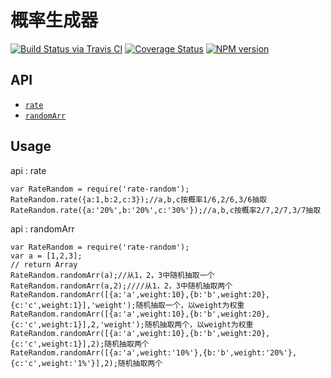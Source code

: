 # 概率生成器

[![Build Status via Travis CI](https://travis-ci.org/navyxie/random.svg?branch=master)](https://travis-ci.org/navyxie/random) [![Coverage Status](https://coveralls.io/repos/github/navyxie/random/badge.svg?branch=master)](https://coveralls.io/github/navyxie/random?branch=master) [![NPM version](https://badge.fury.io/js/rate-random.png)](http://badge.fury.io/js/rate-random)

## API

- [`rate`](#rate)
- [`randomArr`](#randomArr)


## Usage

<a name="rate">

api : rate

```
var RateRandom = require('rate-random');
RateRandom.rate({a:1,b:2,c:3});//a,b,c按概率1/6,2/6,3/6抽取
RateRandom.rate({a:'20%',b:'20%',c:'30%'});//a,b,c按概率2/7,2/7,3/7抽取
```

<a name="randomArr">

api : randomArr

```
var RateRandom = require('rate-random');
var a = [1,2,3];
// return Array
RateRandom.randomArr(a);//从1，2，3中随机抽取一个
RateRandom.randomArr(a,2);////从1，2，3中随机抽取两个
RateRandom.randomArr([{a:'a',weight:10},{b:'b',weight:20},{c:'c',weight:1}],'weight');随机抽取一个，以weight为权重
RateRandom.randomArr([{a:'a',weight:10},{b:'b',weight:20},{c:'c',weight:1}],2,'weight');随机抽取两个，以weight为权重
RateRandom.randomArr([{a:'a',weight:10},{b:'b',weight:20},{c:'c',weight:1}],2);随机抽取两个
RateRandom.randomArr([{a:'a',weight:'10%'},{b:'b',weight:'20%'},{c:'c',weight:'1%'}],2);随机抽取两个
```